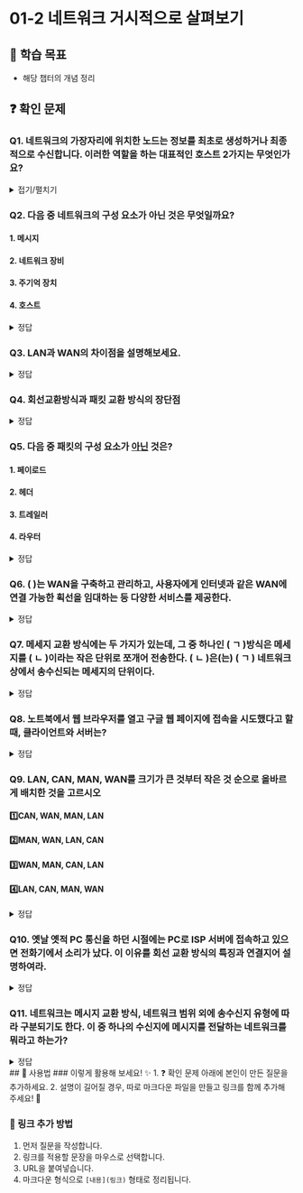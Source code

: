 # 01-2 네트워크 거시적으로 살펴보기

## 📌 학습 목표
- 해당 챕터의 개념 정리

## ❓ 확인 문제
### Q1. 네트워크의 가장자리에 위치한 노드는 정보를 최초로 생성하거나 최종적으로 수신합니다. 이러한 역할을 하는 대표적인 호스트 2가지는 무엇인가요?
<details>
<summary>접기/펼치기</summary>

### A. 서버, 클라이언트
#### 서버(Server): 데이터를 저장하고 클라이언트의 요청에 응답하는 역할. (예: 웹 서버, DB 서버)
#### 클라이언트(Client): 서버에 요청을 보내고 응답을 받는 장치. (예: 웹 브라우저, 스마트폰)
</details>

### Q2. 다음 중 네트워크의 구성 요소가 아닌 것은 무엇일까요?

#### 1. 메시지

#### 2. 네트워크 장비

#### 3. 주기억 장치

#### 4. 호스트

<details>
  <summary>정답</summary>

#### 3. 주기억 장치 : 주기억장치는 일반적으로 메모리(RAM, ROM)을 뜻합니다.

#### 네트워크의 구성 요소는 호스트, 네트워크 장비, 통신 매체, 메시지 입니다.

</details>

### Q3. LAN과 WAN의 차이점을 설명해보세요.

<details>
  <summary>정답</summary>

#### LAN은 Local Area Network의 약자로, 가까운 지역을 연결한 근거리 통신망입니다.

#### 보통 가정이나 회사, 학교 등 한정된 공간에서 연결된 네트워크를 의미합니다.

#### WAN은 Wide Area Network의 약자로, 먼 지역을 연결하는 광역 통신망입니다.

#### LAN과 LAN을 연결하는 네트워크로, 인터넷이 이에 해당합니다.

</details>

### Q4. 회선교환방식과 패킷 교환 방식의 장단점

<details>
<summary>정답</summary>

|      | 회선교환                                | 패킷교환                                             |
|------|-----------------------------------------|------------------------------------------------------|
| 장점 | - 대용량 + 고속 데이터 처리 우수        | - 회선 이용률 높음                                   |
|      | - 고정적인 대역폭 사용                  | - 에러 및 장애에 강함                                |
|      | - 연속적 데이터 처리 우수               | - 인터넷 뿐만 아닌 다양한 통신망 사용가능(전화 가능) |
| 단점 | - 회선 이용 효율이 떨어짐(대역폭 낭비)  | - 경로 탐색 과정에서 지연발생                        |
|      | - 통신과정 회선문제시 회선할당부터 다시 | - 전송량 증가에 따라 지연율 급격히 상승              |
|      | - 통신비용 고가                         | - 패킷헤더 추가로 인한 오버헤드 발생가능             |

</details>

### Q5. 다음 중 패킷의 구성 요소가 <U>아닌</U> 것은?

#### 1. 페이로드
#### 2. 헤더
#### 3. 트레일러
#### 4. 라우터

<details>
<summary>정답</summary>

#### 4. 라우터

#### 패킷은 전송하고자 하는 데이터인 페이로드, 부가 정보인 헤더와 트레일러로 구성됩니다.

#### 라우터는 패킷 교환 네트워크에서 사용되는 패킷 스위치 네트워크 장비입니다.

---

</details>

### Q6. (    )는 WAN을 구축하고 관리하고, 사용자에게 인터넷과 같은 WAN에 연결 가능한 획선을 임대하는 등 다양한 서비스를 제공한다.

<details>
<summary>정답</summary>

#### ISP(Internet Service Provider)
#### 인터넷을 사용하기 위해 접속하는 WAN은 ISP(Internet Service Provider)라는 인터넷 서비스 업체가 관리한다. 
</details>


### Q7. 메세지 교환 방식에는 두 가지가 있는데, 그 중 하나인 (  ㄱ  )방식은 메세지를 (  ㄴ  )이라는 작은 단위로 쪼개어 전송한다. (  ㄴ  )은(는) (  ㄱ  ) 네트워크 상에서 송수신되는 메세지의 단위이다. 

<details>
<summary>정답</summary>

#### ㄱ : 패킷교환 ㄴ : 패킷

</details>

### Q8. 노트북에서 웹 브라우저를 열고 구글 웹 페이지에 접속을 시도했다고 할 때, 클라이언트와 서버는? 

<details>
<summary>정답</summary>

#### 클라이언트 : 노트북, 서버 : 구글
- 클라이언트 : 서버에게 어떠한 서비스를 요청하고 서버의 응답을 제공받는 호스트
- 서버 : 어떠한 서비스를 제공하는 호스트

</details>

### Q9. LAN, CAN, MAN, WAN를 크기가 큰 것부터 작은 것 순으로 올바르게 배치한 것을 고르시오

#### 1️⃣CAN, WAN, MAN, LAN
#### 2️⃣MAN, WAN, LAN, CAN
#### 3️⃣WAN, MAN, CAN, LAN
#### 4️⃣LAN, CAN, MAN, WAN

<details>
<summary>정답</summary>

<h4> 3️⃣WAN, MAN, CAN, LAN </h4>

- WAN (<b>Wide</b> Area Network): 먼 지역을 연결하는 <b>광역</b> 네트워크
- MAN (<b>Metropolitan</b> Area Network): 도시나 <b>대도시</b> 단위로 연결되는 규모의 네트워크
- CAN (<b>Campus</b> Area Network): <b>학교</b> 또는 회사의 여러 건물 단위의 네트워크
- LAN (<b>Local</b> Area Network): 가정, 학교, 회사 같이 한정된 공간에서 구축된 <b>근거리</b> 네트워크

</details>

### Q10. 옛날 옛적 PC 통신을 하던 시절에는 PC로 ISP 서버에 접속하고 있으면 전화기에서 소리가 났다. 이 이유를 회선 교환 방식의 특징과 연결지어 설명하여라.

<details>
<summary>정답</summary>

<h4> PC와 ISP 간의 연결이 전화 모뎀 회선을 점유하고 있기 때문에</h4>

- 회선 교환 방식은 회선 연결이 확보된 후 메시지를 전달하는 메시지 교환 방식이다. 그 당시 PC 통신도 회선 교환 방식을 통해 구현되어 있었다. 이때 전화기와 같은 회선을 공유하고 있었기 때문에 PC가 ISP 서버에 연결되어 있는 동안 회선을 점유하고 있었기 때문에 전화기로는 통화를 하지 못한 체, 메시지 교환이 이루어지는 동안 잡음만을 들을 수 있던 것이다. 

</details>

### Q11. 네트워크는 메시지 교환 방식, 네트워크 범위 외에 송수신지 유형에 따라 구분되기도 한다. 이 중 하나의 수신지에 메시지를 전달하는 네트워크를 뭐라고 하는가?

<details>
<summary>정답</summary>

<h4> 유니캐스트</h4>

송수신지 유형에 따라 유니캐스트, 애니캐스트, 멀티캐스트, 브로드캐스트로 구분되며 각각은 다음과 같다.

- 유니캐스트
	- 가장 일반적인 송수신 형태
	- 하나의 수신지에 메시지 전달
- 애니캐스트
	- 호스트와 가장 가까이 있으면 누구라도 받으라고 던지기
- 멀티캐스트
	- 네트워크 내의 동일 그룹에 속한 호스트에게만 전송
- 브로드캐스트
	- 나 빼고 네트워크에 속한 모두한테 메시지 전달
	- 브로드캐스트가 전송되는 범위는 브로드캐스트 도메인
		- 즉 메시지는 브로드캐스트 도메인이 수신하는 것

### Q12. 다음 중 LAN과 WAN에 관한 설명으로 옳지 않은 것을 고르세요.  

#### 1️⃣ 보통 클라이언트(사용자)와 서버(대형 웹사이트)가 나뉘지만, 내가 서버를 만들거나, P2P를 사용하면 역할이 바뀔 수도 있다.
#### 2️⃣ WAN에서는 모든 장비가 항상 고정된 역할을 하며, 클라이언트와 서버는 변할 수 없다.
#### 3️⃣ 공유기 같은 장비도 때로는 호스트처럼 동작할 수 있다. 
#### 4️⃣ 집에서는 내 컴퓨터가 서버도 되고 클라이언트도 될 수 있다.

<details>  
<summary>정답</summary>  

#### 2️⃣ WAN에서는 모든 장비가 항상 고정된 역할을 하며, 클라이언트와 서버는 변할 수 없다.
- 1️⃣ **WAN**에서도 클라이언트와 서버가 나누어져있음. 하지만, 클라이언트(사용자)가 **직접 서버를 운영하거나 P2P를 사용**하면 역할이 변할 수 있음

---

#### 3️⃣ 공유기 같은 장비도 때로는 호스트처럼 동작할 수 있다. 
- 공유기는 기본적으로 **네트워크 장비역할**을 하지만, 관리 페이지를 제공함
 - 추가적으로 FTP 서버, 프린터 서버, NAS 기능을 지원하여 **서버 역할**을 할 수 있음
-> 특정 상황에서는 **호스트 역할**을 할 수 있음

#### 4️⃣ 집에서는 내 컴퓨터가 서버도 되고 클라이언트도 될 수 있다.  
- 일반적으로는 **클라이언트 역할**을 함.
- 특정 프로그램(P2P, 원격접속, 게임서버 등)를 실행하면 **서버 역할**도 할 수 있음
</details>

### Q13. '헤더'와 '트레일러'란 

<details>  
<summary>정답</summary>  

**헤더**  
- 데이터를 전송할 때 **앞부분**에 추가되는 정보
- 송신자가 데이터를 보낼 때 네트워크 프로토콜에 따라 **필요한 제어 정보**를 포함  

- **역할:**  
  - 송신지와 수신지 주소 정보 포함  
  - 데이터의 순서를 지정하여 올바른 재조립 가능  
  - 오류 검출을 위한 체크섬 정보 포함  
  - 데이터가 어떤 프로토콜을 따르는지 명시  


 **트레일러**  
- 데이터의 **끝부분**에 추가되는 정보  
- 주로 **데이터의 무결성을 확인**하는 역할  

- **역할:**  
  - 수신자가 데이터가 올바르게 도착했는지 확인  
  - 네트워크 프레임에서 오류를 감지하는 **CRC(Cyclic Redundancy Check) 코드 포함**  
  - 일부 네트워크 프로토콜에서는 데이터 끝을 알리는 역할 수행  



**헤더와 트레일러**  
- **헤더**는 **데이터에 대한 정보**(출발지, 목적지, 프로토콜 등)를 포함 
- **트레일러**는 수신자가 데이터를 올바르게 받았는지 **검증**하는 역할 

**예시**
- 헤더 -> **편지 봉투의 주소**(보낸 사람, 받는 사람 정보) 
- 트레일러 -> **편지 봉투의 봉인**(편지가 훼손되지 않았음을 보장하는 역할)  

</details>
</details>
## 📝 사용법  
### 이렇게 활용해 보세요! ✨  
1. ❓ 확인 문제 아래에 본인이 만든 질문을 추가하세요.  
2. 설명이 길어질 경우, 따로 마크다운 파일을 만들고 링크를 함께 추가해 주세요! 🔗  

### 🔗 링크 추가 방법  
1. 먼저 질문을 작성합니다.  
2. 링크를 적용할 문장을 마우스로 선택합니다.  
3. URL을 붙여넣습니다.  
4. 마크다운 형식으로 `[내용](링크)` 형태로 정리됩니다.  

